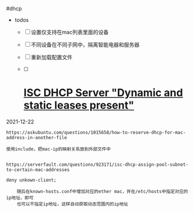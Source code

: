 #dhcp

- todos
	- [ ] 设置仅支持在mac列表里面的设备
	- [ ] 不同设备在不同子网中，隔离智能电器和服务器
	- [ ] 重新加载配置文件
	- [ ] # [ISC DHCP Server "Dynamic and static leases present"](https://serverfault.com/questions/750710/isc-dhcp-server-dynamic-and-static-leases-present)



2021-12-22
	
	https://askubuntu.com/questions/1015658/how-to-reserve-dhcp-for-mac-address-in-another-file
	
	使用include，把mac-ip的映射关系放到外部文件中
	
	
	https://serverfault.com/questions/923171/isc-dhcp-assign-pool-subnet-to-certain-mac-addresses
	
	deny unkown-client;
	
		随后在known-hosts.conf中增加对应的ether mac，并在/etc/hosts中指定对应的ip地址，即可
		也可以不指定ip地址，这样自动获取动态范围内的ip地址